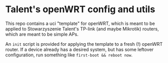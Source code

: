 # Talent's openWRT config and utils

This repo contains a uci "template" for openWRT, which is meant to be applied
to Stowarzyszenie Talent's TP-link (and maybe Mikrotik) routers, which are meant to be simple APs.
  
An ``init`` script is provided for applying the template to a fresh (!) openWRT router.
If a device already has a desired system, but has some leftover configuration, run
something like ``first-boot && reboot now``.
